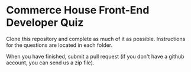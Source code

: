 
# Commerce House Front-End Developer Quiz

Clone this repository and complete as much of it as possible. Instructions for the questions are located in each folder.

When you have finished, submit a pull request (if you don't have a github account, you can send us a zip file).
